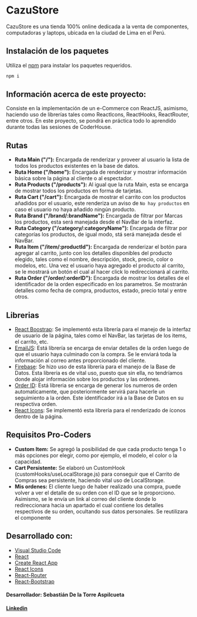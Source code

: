 # CazuStore

CazuStore es una tienda 100% online dedicada a la venta de componentes, computadoras y laptops, ubicada en la ciudad de Lima en el Perú.

## Instalación de los paquetes

Utiliza el [npm](hhttps://www.npmjs.com/) para instalar los paquetes requeridos.

```bash
npm i
```

## Información acerca de este proyecto:

Consiste en la implementación de un e-Commerce con ReactJS, asimismo, haciendo uso de librerías tales como ReactIcons, ReactHooks, ReactRouter, entre otros. En este proyecto, se pondrá en práctica todo lo aprendido durante todas las sesiones de CoderHouse.

## Rutas
- **Ruta Main ("/"):** Encargada de renderizar y proveer al usuario la lista de todos los productos existentes en la base de datos.
- **Ruta Home ("/home"):** Encargada de renderizar y mostrar información básica sobre la página al cliente o al espectador.
- **Ruta Products ("/products"):** Al igual que la ruta Main, esta se encarga de mostrar todos los productos en forma de tarjetas.
- **Ruta Cart ("/cart"):** Encargada de mostrar el carrito con los productos añadidos por el usuario, este renderiza un aviso de `No hay productos` en caso el usuario no haya añadido ningún producto.
- **Ruta Brand ("/brand/:brandName"):** Encargada de filtrar por Marcas los productos, esta será manejada desde el NavBar de la interfaz.
- **Ruta Category ("/category/:categoryName"):** Encargada de filtrar por categorías los productos, de igual modo, stá será manejada desde el NavBar.
- **Ruta Item ("/item/:productId"):** Encargada de renderizar el botón para agregar al carrito, junto con los detalles disponibles del producto elegido, tales como el  nombre, descripción, stock, precio, color o modelos, etc. Una vez el usuario haya agregado el producto al carrito, se le mostrará un botón el cual al hacer click lo redireccionará al carrito.
- **Ruta Order ("/order/:orderID"):** Encargada de mostrar los detalles de el identificador de la orden especificado en los parametros. Se mostrarán detalles como fecha de compra, productos, estado, precio total y entre otros.

## Librerias
- [React Boostrap](https://react-bootstrap.github.io/): Se implementó esta librería para el manejo de la interfaz de usuario de la página, tales como el NavBar, las tarjetas de los items, el carrito, etc.
- [EmailJS](https://www.emailjs.com/): Está librería se encarga de enviar detalles de la orden luego de que el usuario haya culminado con la compra. Se le enviará toda la información al correo antes proporcionado del cliente.
- [Firebase](https://firebase.google.com/): Se hizo uso de esta librería para el manejo de la Base de Datos. Esta libreria es de vital uso, puesto que sin ella, no tendríamos donde alojar información sobre los productos y las ordenes.
- [Order ID](https://www.npmjs.com/package/order-id): Está libreria se encarga de generar los numeros de orden automaticamente, que posteriormente servirá para hacerle un seguimiento a la orden. Este identificador irá a la Base de Datos en su respectiva orden.
- [React Icons](https://react-icons.github.io/react-icons/): Se implementó esta librería para el renderizado de íconos dentro de la página.

## Requisitos Pro-Coders
- **Custom Item:** Se agregó la posibilidad de que cada producto tenga 1 o más opciones por elegir, como por ejemplo, el modelo, el color o la capacidad.
- **Cart Persistente:** Se elaboró un CustomHook (customHooks/useLocalStorage.js) para conseguir que el Carrito de Compras sea persistente, haciendo vital uso de LocalStorage.
- **Mis ordenes:** El cliente luego de haber realizado una compra, puede volver a ver el detalle de su orden con el ID que se le proporciono. Asimismo, se le envía un link al correo del cliente donde lo redireccionara hacia un apartado el cual contiene los detalles respectivos de su orden, ocultando sus datos personales. Se reutilizara el componente **<OrderDetails/>**

## Desarrollado con:

- [Visual Studio Code](https://code.visualstudio.com/)
- [React](https://reactjs.org/)
- [Create React App](https://create-react-app.dev/)
- [React Icons](https://react-icons.github.io/react-icons/)
- [React-Router](https://reactrouter.com/docs/en/v6/)
- [React-Bootstrap](https://react-bootstrap.github.io/)

#### Desarrollador: Sebastián De la Torre Aspilcueta
#### [Linkedin](https://www.linkedin.com/in/sebastian-de-la-torre-aspilcueta-6b9364184/) 